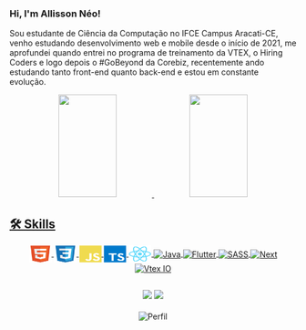 
### Hi, I'm Allisson Néo!
Sou estudante de Ciência da Computação no IFCE Campus Aracati-CE, venho estudando desenvolvimento web e mobile desde o início de 2021, me aprofundei quando entrei no programa de treinamento da VTEX, o Hiring Coders e logo depois o #GoBeyond da Corebiz, recentemente ando estudando tanto front-end quanto back-end e estou em constante evolução.

 <div align="center">
  <a href="https://github.com/allissonneo">
  <img height="180em" width="45%" src="https://github-readme-stats.vercel.app/api?username=allissonneo&show_icons=true&theme=midnight-purple&include_all_commits=true&count_private=true"/>
  <img height="180em" width="45%" src="https://github-readme-stats.vercel.app/api/top-langs/?username=allissonneo&layout=compact&langs_count=7&theme=midnight-purple"/>
</div>

## 🛠 Skills

  <div align="center" style="display: inline_block">
  <img align="center" alt="HTML" height="30" width="40" src="https://raw.githubusercontent.com/devicons/devicon/master/icons/html5/html5-original.svg">
  <img align="center" alt="CSS" height="30" width="40" src="https://raw.githubusercontent.com/devicons/devicon/master/icons/css3/css3-original.svg">
  <img align="center" alt="Javascript" height="30" width="40" src="https://raw.githubusercontent.com/devicons/devicon/master/icons/javascript/javascript-plain.svg">
  <img align="center" alt="Typescript" height="30" width="40" src="https://raw.githubusercontent.com/devicons/devicon/master/icons/typescript/typescript-plain.svg">
  <img align="center" alt="React" height="30" width="40" src="https://raw.githubusercontent.com/devicons/devicon/master/icons/react/react-original.svg">
  <img align="center" alt="Java" height="30" width="40" src="https://cdn.jsdelivr.net/gh/devicons/devicon/icons/java/java-original.svg">
  <img align="center" alt="Flutter" height="30" width="40" src="https://cdn.jsdelivr.net/gh/devicons/devicon/icons/flutter/flutter-original.svg" />
  <img align="center" alt="SASS" height="30" width="40" src="https://cdn.jsdelivr.net/gh/devicons/devicon/icons/sass/sass-original.svg" />
  <img align="center" alt="Next" height="30" width="40" src="http://www.legrandlucas.com/assets/nextjs__white.png" />
  <img align="center" alt="Vtex IO" height="30" width="40" src="https://avatars3.githubusercontent.com/u/56606363?v=4" />
   <i class="devicon-nextjs-original-wordmark"></i>
</div>
   
## 
    

<section align="center">
  <a href="https://www.linkedin.com/in/allisson-neo/" target="_blank"><img src="https://img.shields.io/badge/-LinkedIn-%230077B5?style=for-the-badge&logo=linkedin&logoColor=white" target="_blank"></a> 
   <a href = "mailto:allissonneo@gmail.com"><img src="https://img.shields.io/badge/-Gmail-%23333?style=for-the-badge&logo=gmail&logoColor=white" target="_blank"></a>
   <br><br><img align="center" alt="Perfil" src="https://media4.giphy.com/media/tocXevr8ybWxi/giphy.gif?cid=ecf05e47b4solj83cotwlf08kb105dnl6lcckr5p05ry6ah0&rid=giphy.gif&ct=g">
<br><br>
 </section> 

  
